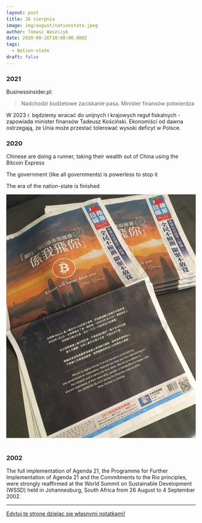 ```yaml
---
layout: post
title: 26 sierpnia
image: img/august/nationstate.jpeg
author: Tomasz Waszczyk
date: 2020-08-26T10:00:00.000Z
tags:
  - Nation-state
draft: false  
---
```


### 2021

Businessinsider.pl:

> Nadchodzi budżetowe zaciskanie pasa. Minister finansów potwierdza

W 2023 r. będziemy wracać do unijnych i krajowych reguł fiskalnych - zapowiada minister finansów Tadeusz Kościński. Ekonomiści od dawna ostrzegają, że Unia może przestać tolerować wysoki deficyt w Polsce.

### 2020

Chinese are doing a runner, taking their wealth out of China using the Bitcoin Express

The government (like all governments) is powerless to stop it

The era of the nation-state is finished

<img src="./img/august/nationstate.jpeg"><br><br>

### 2002

The full implementation of Agenda 21, the Programme for Further Implementation of Agenda 21 and the Commitments to the Rio principles, were strongly reaffirmed at the World Summit on Sustainable Development (WSSD) held in Johannesburg, South Africa from 26 August to 4 September 2002.

---

<a href="https://github.com/TomaszWaszczyk/historia.waszczyk.com/edit/master/src/content/august-26.md" target="_blank">Edytuj tę stronę dzieląc się własnymi notatkami!</a>
